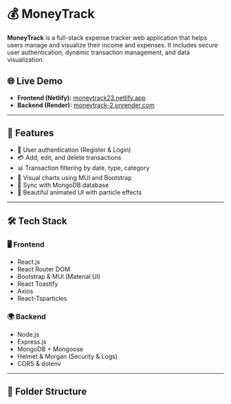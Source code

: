 # 💰 MoneyTrack

**MoneyTrack** is a full-stack expense tracker web application that helps users manage and visualize their income and expenses. It includes secure user authentication, dynamic transaction management, and data visualization.

## 🌐 Live Demo

- **Frontend (Netlify):** [moneytrack23.netlify.app](https://moneytrack23.netlify.app)
- **Backend (Render):** [moneytrack-2.onrender.com](https://moneytrack-23.onrender.com)

---

## 🚀 Features

- 🔐 User authentication (Register & Login)
- 💳 Add, edit, and delete transactions
- 📊 Transaction filtering by date, type, category
- 🧮 Visual charts using MUI and Bootstrap
- 🔄 Sync with MongoDB database
- 🎨 Beautiful animated UI with particle effects

---

## 🛠️ Tech Stack

### 🖥 Frontend
- React.js
- React Router DOM
- Bootstrap & MUI (Material UI)
- React Toastify
- Axios
- React-Tsparticles

### 🌍 Backend
- Node.js
- Express.js
- MongoDB + Mongoose
- Helmet & Morgan (Security & Logs)
- CORS & dotenv

---

## 📁 Folder Structure

